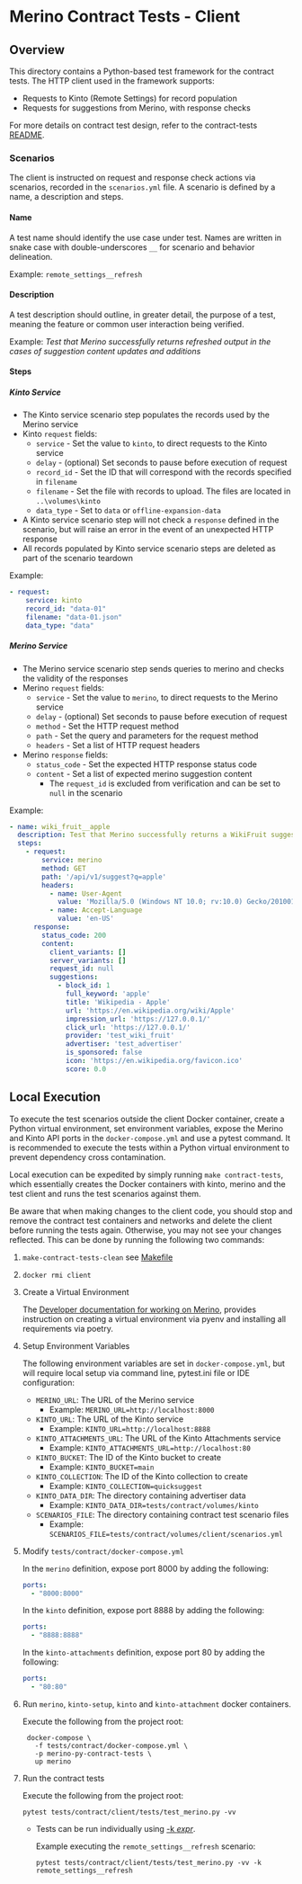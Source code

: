 # Merino Contract Tests - Client

## Overview

This directory contains a Python-based test framework for the contract tests.
The HTTP client used in the framework supports:

* Requests to Kinto (Remote Settings) for record population
* Requests for suggestions from Merino, with response checks

For more details on contract test design, refer to the contract-tests
[README][contract_tests_readme].

### Scenarios

The client is instructed on request and response check actions via scenarios,
recorded in the `scenarios.yml` file. A scenario is defined by a name, a description
and steps.

#### Name

A test name should identify the use case under test. Names are written in snake case
with double-underscores `__` for scenario and behavior delineation.

Example:
`remote_settings__refresh`

#### Description

A test description should outline, in greater detail, the purpose of a test, meaning
the feature or common user interaction being verified.

Example:
_Test that Merino successfully returns refreshed output in the cases of
suggestion content updates and additions_

#### Steps

##### Kinto Service

* The Kinto service scenario step populates the records used by the Merino service
* Kinto `request` fields:
  * `service` - Set the value to `kinto`, to direct requests to the Kinto service
  * `delay` - (optional) Set seconds to pause before execution of request
  * `record_id` - Set the ID that will correspond with the records specified in
                  `filename`
  * `filename` - Set the file with records to upload. The files are located in
                 `..\volumes\kinto`
  * `data_type` - Set to `data` or `offline-expansion-data`
* A Kinto service scenario step will not check a `response` defined in the scenario,
  but will raise an error in the event of an unexpected HTTP response
* All records populated by Kinto service scenario steps are deleted as part of the
  scenario teardown

Example:
```yaml
- request:
    service: kinto
    record_id: "data-01"
    filename: "data-01.json"
    data_type: "data"
```

##### Merino Service

* The Merino service scenario step sends queries to merino and checks the validity of
  the responses
* Merino `request` fields:
  * `service` - Set the value to `merino`, to direct requests to the Merino service
  * `delay` - (optional) Set seconds to pause before execution of request
  * `method` - Set the HTTP request method
  * `path` - Set the query and parameters for the request method
  * `headers` - Set a list of HTTP request headers
* Merino `response` fields:
  * `status_code` - Set the expected HTTP response status code
  * `content` - Set a list of expected merino suggestion content
    * The `request_id` is excluded from verification and can be set to `null` in the
    scenario

Example:
```yaml
- name: wiki_fruit__apple
  description: Test that Merino successfully returns a WikiFruit suggestion
  steps:
    - request:
        service: merino
        method: GET
        path: '/api/v1/suggest?q=apple'
        headers:
          - name: User-Agent
            value: 'Mozilla/5.0 (Windows NT 10.0; rv:10.0) Gecko/20100101 Firefox/91.0'
          - name: Accept-Language
            value: 'en-US'
      response:
        status_code: 200
        content:
          client_variants: []
          server_variants: []
          request_id: null
          suggestions:
            - block_id: 1
              full_keyword: 'apple'
              title: 'Wikipedia - Apple'
              url: 'https://en.wikipedia.org/wiki/Apple'
              impression_url: 'https://127.0.0.1/'
              click_url: 'https://127.0.0.1/'
              provider: 'test_wiki_fruit'
              advertiser: 'test_advertiser'
              is_sponsored: false
              icon: 'https://en.wikipedia.org/favicon.ico'
              score: 0.0
```

## Local Execution

To execute the test scenarios outside the client Docker container, create a Python
virtual environment, set environment variables, expose the Merino and Kinto API ports
in the `docker-compose.yml` and use a pytest command. It is recommended to execute the
tests within a Python virtual environment to prevent dependency cross contamination.

Local execution can be expedited by simply running `make contract-tests`, which essentially
creates the Docker containers with kinto, merino and the test client and runs the test
scenarios against them.

Be aware that when making changes to the client code, you should stop and remove the contract
test containers and networks and delete the client before running the tests again. Otherwise,
you may not see your changes reflected. This can be done by running the following two commands:
1. `make-contract-tests-clean` see [Makefile][makefile]
2. `docker rmi client`

1. Create a Virtual Environment

    The [Developer documentation for working on Merino][merino_dev_docs], provides
    instruction on creating a virtual environment via pyenv and installing all
    requirements via poetry.

2. Setup Environment Variables

    The following environment variables are set in `docker-compose.yml`, but will
    require local setup via command line, pytest.ini file or IDE configuration:
    * `MERINO_URL`: The URL of the Merino service
      * Example: `MERINO_URL=http://localhost:8000`
    * `KINTO_URL`: The URL of the Kinto service
      * Example: `KINTO_URL=http://localhost:8888`
    * `KINTO_ATTACHMENTS_URL`: The URL of the Kinto Attachments service
      * Example: `KINTO_ATTACHMENTS_URL=http://localhost:80`
    * `KINTO_BUCKET`: The ID of the Kinto bucket to create
      * Example: `KINTO_BUCKET=main`
    * `KINTO_COLLECTION`: The ID of the Kinto collection to create
      * Example: `KINTO_COLLECTION=quicksuggest`
    * `KINTO_DATA_DIR`: The directory containing advertiser data
      * Example: `KINTO_DATA_DIR=tests/contract/volumes/kinto`
    * `SCENARIOS_FILE`: The directory containing contract test scenario files
      * Example: `SCENARIOS_FILE=tests/contract/volumes/client/scenarios.yml`

3. Modify `tests/contract/docker-compose.yml`

    In the `merino` definition, expose port 8000 by adding the following:
    ```yaml
    ports:
      - "8000:8000"
    ```

    In the `kinto` definition, expose port 8888 by adding the following:
    ```yaml
    ports:
      - "8888:8888"
    ```

    In the `kinto-attachments` definition, expose port 80 by adding the following:
    ```yaml
    ports:
      - "80:80"
    ```

4. Run `merino`, `kinto-setup`, `kinto` and `kinto-attachment` docker containers.

   Execute the following from the project root:
   ```shell
    docker-compose \
      -f tests/contract/docker-compose.yml \
      -p merino-py-contract-tests \
      up merino
   ```

5. Run the contract tests

    Execute the following from the project root:
    ```shell
    pytest tests/contract/client/tests/test_merino.py -vv
    ```
    * Tests can be run individually using [-k _expr_][pytest-k].

      Example executing the `remote_settings__refresh` scenario:
      ```shell
      pytest tests/contract/client/tests/test_merino.py -vv -k remote_settings__refresh
      ```

[contract_tests_readme]: ../README.md
[merino_dev_docs]: ../../../docs/dev/index.md
[pytest-k]: https://docs.pytest.org/en/latest/example/markers.html#using-k-expr-to-select-tests-based-on-their-name
[makefile]: ../../../Makefile
